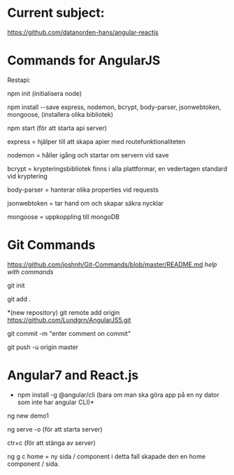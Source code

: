 # Current subject:

 https://github.com/datanorden-hans/angular-reactjs
 
 # Commands for AngularJS

Restapi:

npm init     (initialisera node)

npm install --save express, nodemon, bcrypt, body-parser, jsonwebtoken, mongoose, 	(installera olika bibliotek)

npm start (för att starta api server)

express =	hjälper till att skapa apier med routefunktionaliteten

nodemon = 	håller igång och startar om servern vid save	

bcrypt = 	krypteringsbibliotek finns i alla plattformar, en vedertagen standard vid kryptering

body-parser = 	hanterar olika properties vid requests

jsonwebtoken = 	tar hand om och skapar säkra nycklar

mongoose =	uppkoppling till mongoDB


# Git Commands

https://github.com/joshnh/Git-Commands/blob/master/README.md *help with commands*

git init

git add .

*(new repository) git remote add origin https://github.com/Lundgrn/AngularJS5.git

git commit -m "enter comment on commit"

git push -u origin master


# Angular7 and React.js

* npm install -g @angular/cli (bara om man ska göra app på en ny dator som inte har angular CLI)*

ng new demo1

ng serve -o (för att starta server)

ctr+c (för att stänga av server)

ng g c home = ny sida / component i detta fall skapade den en home component / sida.
